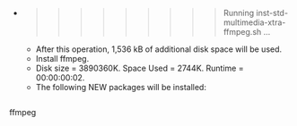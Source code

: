 * >>>>>>>>> Running inst-std-multimedia-xtra-ffmpeg.sh ...
  * After this operation, 1,536 kB of additional disk space will be used.
  * Install ffmpeg.
  * Disk size = 3890360K. Space Used = 2744K. Runtime = 00:00:00:02.
  * The following NEW packages will be installed:
  ```bash
ffmpeg
  ```
